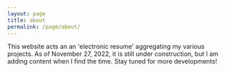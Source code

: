 ```yaml
---
layout: page
title: about
permalink: /page/about/
---
```


This website acts an an 'electronic resume' aggregating my various projects. As of November 27, 2022, it is still under construction, but I am adding content when I find the time. Stay tuned for more developments!
